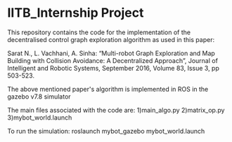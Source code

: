 # IITB_Internship Project

This repository contains the code for the implementation of the decentralised control graph exploration algorithm as used in this paper:

Sarat N., L. Vachhani, A. Sinha: “Multi-robot Graph Exploration and Map Building with Collision Avoidance: A Decentralized Approach”, Journal of Intelligent and Robotic Systems, September 2016, Volume 83, Issue 3, pp 503-523.


The above mentioned paper's algorithm is implemented in ROS in the gazebo v7.8 simulator 

The main files associated with the code are:
1)main_algo.py
2)matrix_op.py
3)mybot_world.launch

To run the simulation:
roslaunch mybot_gazebo mybot_world.launch
